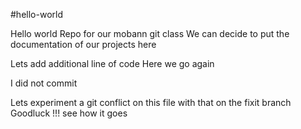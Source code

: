 #hello-world

Hello world Repo for our mobann git class
We can decide to put the documentation of our projects
here

Lets add additional line of code
Here we go again


I did not commit

Lets experiment a git conflict on this file with that on the fixit branch
Goodluck !!!
see how it goes
